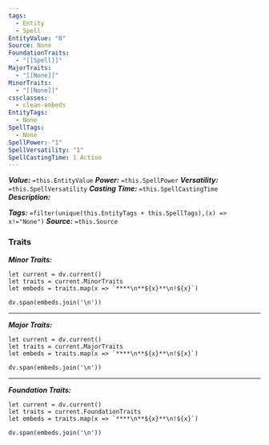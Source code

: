 ```yaml
---
tags:
  - Entity
  - Spell
EntityValue: "0"
Source: None
FoundationTraits:
  - "[[Spell]]"
MajorTraits:
  - "[[None]]"
MinorTraits:
  - "[[None]]"
cssclasses:
  - clean-embeds
EntityTags:
  - None
SpellTags:
  - None
SpellPower: "1"
SpellVersatility: "1"
SpellCastingTime: 1 Action
---
```

***Value:*** `=this.EntityValue`
***Power:*** `=this.SpellPower`
***Versatility:*** `=this.SpellVersatility`
***Casting Time:*** `=this.SpellCastingTime`
***Description:***



***Tags:*** `=filter(unique(this.EntityTags + this.SpellTags),(x) => x!="None")`
***Source:*** `=this.Source`
### Traits

***Minor Traits:***
```dataviewjs
let current = dv.current()
let traits = current.MinorTraits
let embeds = traits.map(x => `****\n**${x}**\n!${x}`)

dv.span(embeds.join('\n'))
```
****

***Major Traits:***
```dataviewjs
let current = dv.current()
let traits = current.MajorTraits
let embeds = traits.map(x => `****\n**${x}**\n!${x}`)

dv.span(embeds.join('\n'))
```
****

***Foundation Traits:***
```dataviewjs
let current = dv.current()
let traits = current.FoundationTraits
let embeds = traits.map(x => `****\n**${x}**\n!${x}`)

dv.span(embeds.join('\n'))
```
